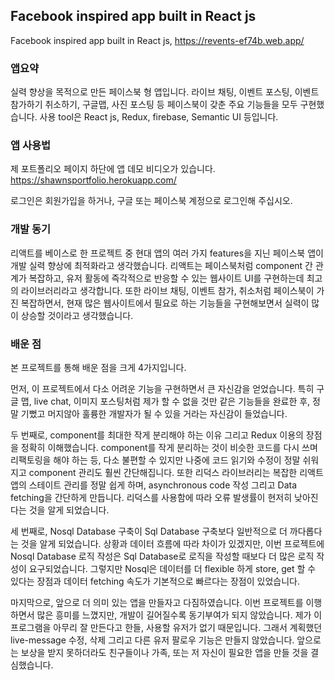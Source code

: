 ## Facebook inspired app built in React js

Facebook inspired app built in React js, https://revents-ef74b.web.app/

### 앱요약

실력 향상을 목적으로 만든 페이스북 형 앱입니다. 라이브 채팅, 이벤트 포스팅, 이벤트 참가하기 취소하기, 구글맵, 사진 포스팅 등 페이스북이 갖춘 주요 기능들을 모두 구현했습니다. 사용 tool은 React js, Redux, firebase, Semantic UI 등입니다.

### 앱 사용법

제 포트폴리오 페이지 하단에 앱 데모 비디오가 있습니다. https://shawnsportfolio.herokuapp.com/

로그인은 회원가입을 하거나, 구글 또는 페이스북 계정으로 로그인해 주십시오.

### 개발 동기

리액트를 베이스로 한 프로젝트 중 현대 앱의 여러 가지 features을 지닌 페이스북 앱이 개발 실력 향상에 최적화라고 생각했습니다.
리액트는 페이스북처럼 component 간 관계가 복잡하고, 유저 활동에 즉각적으로 반응할 수 있는 웹사이트 UI를 구현하는데 최고의 라이브러리라고 생각합니다. 또한 라이브 채팅, 이벤트 참가, 취소처럼 페이스북이 가진 복잡하면서, 현재 많은 웹사이트에서 필요로 하는 기능들을 구현해보면서 실력이 많이 상승할 것이라고 생각했습니다.

### 배운 점

본 프로젝트를 통해 배운 점을 크게 4가지입니다.

먼저, 이 프로젝트에서 다소 어려운 기능을 구현하면서 큰 자신감을 얻었습니다. 특히 구글 맵, live chat, 이미지 포스팅처럼 제가 할 수 없을 것만 같은 기능들을 완료한 후, 정말 기뻤고 머지않아 훌륭한 개발자가 될 수 있을 거라는 자신감이 들었습니다.

두 번째로, component를 최대한 작게 분리해야 하는 이유 그리고 Redux 이용의 장점을 정확히 이해했습니다.
component를 작게 분리하는 것이 비슷한 코드를 다시 쓰며 리팩토링을 해야 하는 등, 다소 불편할 수 있지만
나중에 코드 읽기와 수정이 정말 쉬워지고 component 관리도 훨씬 간단해집니다.
또한 리덕스 라이브러리는 복잡한 리액트 앱의 스테이트 관리를 정말 쉽게 하며, asynchronous code 작성 그리고 Data fetching을 간단하게 만듭니다. 리덕스를 사용함에 따라 오류 발생률이 현저히 낮아진다는 것을 알게 되었습니다.

세 번째로, Nosql Database 구축이 Sql Database 구축보다 일반적으로 더 까다롭다는 것을 알게 되었습니다. 상황과 데이터 흐름에 따라 차이가 있겠지만, 이번 프로젝트에 Nosql Database 로직 작성은 Sql Database로 로직을 작성할 때보다 더 많은 로직 작성이 요구되었습니다. 그렇지만 Nosql은 데이터를 더 flexible 하게 store, get 할 수 있다는 장점과 데이터 fetching 속도가 기본적으로 빠르다는 장점이 있었습니다.

마지막으로, 앞으로 더 의미 있는 앱을 만들자고 다짐하였습니다. 이번 프로젝트를 이행하면서 많은 흥미를 느꼈지만, 개발이 길어질수록 동기부여가 되지 않았습니다. 제가 이 프로그램을 아무리 잘 만든다고 한들, 사용할 유저가 없기 때문입니다. 그래서 계획했던 live-message 수정, 삭제 그리고 다른 유저 팔로우 기능은 만들지 않았습니다. 앞으로는 보상을 받지 못하더라도 친구들이나 가족, 또는 저 자신이 필요한 앱을 만들 것을 결심했습니다.
